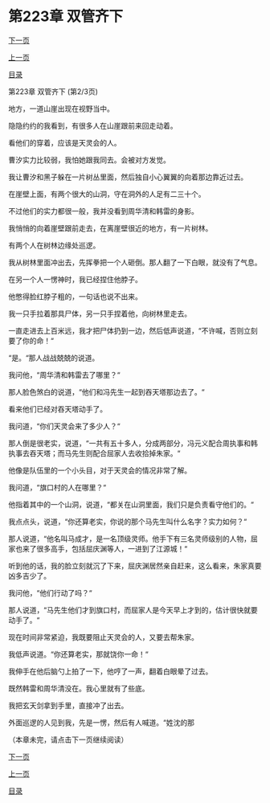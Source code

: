 <h1>第223章   双管齐下</h1>
            <div><p><a href="./668_%E7%AC%AC223%E7%AB%A0_%E5%8F%8C%E7%AE%A1%E9%BD%90%E4%B8%8B.md">下一页</a></p><p><a href="./666_%E7%AC%AC223%E7%AB%A0_%E5%8F%8C%E7%AE%A1%E9%BD%90%E4%B8%8B.md">上一页</a></p><p><a href="../">目录</a></p></div>
            <div><p>第223章   双管齐下 (第2/3页)</p><p>地方，一道山崖出现在视野当中。</p><p>隐隐约约的我看到，有很多人在山崖跟前来回走动着。</p><p>看他们的穿着，应该是天灵会的人。</p><p>曹汐实力比较弱，我怕她跟我同去。会被对方发觉。</p><p>我让曹汐和黑子躲在一片树丛里面，然后独自小心翼翼的向着那边靠近过去。</p><p>在崖壁上面，有两个很大的山洞，守在洞外的人足有二三十个。</p><p>不过他们的实力都很一般，我并没看到周华清和韩雷的身影。</p><p>我悄悄的向着崖壁跟前走去，在离崖壁很近的地方，有一片树林。</p><p>有两个人在树林边缘处巡逻。</p><p>我从树林里面冲出去，先挥拳把一个人砸倒。那人翻了一下白眼，就没有了气息。</p><p>在另一个人一愣神时，我已经捏住他脖子。</p><p>他憋得脸红脖子粗的，一句话也说不出来。</p><p>我一只手拉着那具尸体，另一只手捏着他，向树林里走去。</p><p>一直走进去上百米远，我才把尸体扔到一边，然后低声说道，“不许喊，否则立刻要了你的命！“</p><p>“是。“那人战战兢兢的说道。</p><p>我问他，“周华清和韩雷去了哪里？“</p><p>那人脸色煞白的说道，“他们和冯先生一起到吞天塔那边去了。“</p><p>看来他们已经对吞天塔动手了。</p><p>我问道，“你们天灵会来了多少人？“</p><p>那人倒是很老实，说道，“一共有五十多人，分成两部分，冯元义配合周执事和韩执事去吞天塔；而马先生则配合屈家人去收拾掉朱家。“</p><p>他像是队伍里的一个小头目，对于天灵会的情况非常了解。</p><p>我问道，“旗口村的人在哪里？“</p><p>他指着其中的一个山洞，说道，“都关在山洞里面，我们只是负责看守他们的。“</p><p>我点点头，说道，“你还算老实，你说的那个马先生叫什么名字？实力如何？“</p><p>那人说道，“他名叫马成才，是一名顶级灵师。他手下有三名灵师级别的人物，屈家也来了很多高手，包括屈庆渊等人，一进到了江源城！“</p><p>听到他的话，我的脸立刻就沉了下来，屈庆渊居然亲自赶来，这么看来，朱家真要凶多吉少了。</p><p>我问他，“他们行动了吗？“</p><p>那人说道，“马先生他们才到旗口村，而屈家人是今天早上才到的，估计很快就要动手了。“</p><p>现在时间非常紧迫，我既要阻止天灵会的人，又要去帮朱家。</p><p>我低声说道。“你还算老实，那就饶你一命！“</p><p>我伸手在他后脑勺上拍了一下，他哼了一声，翻着白眼晕了过去。</p><p>既然韩雷和周华清没在。我心里就有了些底。</p><p>我把玄天剑拿到手里，直接冲了出去。</p><p>外面巡逻的人见到我，先是一愣，然后有人喊道。“姓沈的那</p><p>（本章未完，请点击下一页继续阅读）</p></div>
            <div><p><a href="./668_%E7%AC%AC223%E7%AB%A0_%E5%8F%8C%E7%AE%A1%E9%BD%90%E4%B8%8B.md">下一页</a></p><p><a href="./666_%E7%AC%AC223%E7%AB%A0_%E5%8F%8C%E7%AE%A1%E9%BD%90%E4%B8%8B.md">上一页</a></p><p><a href="../">目录</a></p></div>